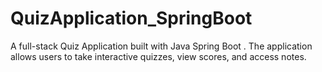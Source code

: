 # QuizApplication_SpringBoot
A full-stack Quiz Application built with Java Spring Boot . The application allows users to take interactive quizzes, view scores, and access notes.

